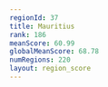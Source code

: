 ```yaml
---
regionId: 37
title: Mauritius
rank: 186
meanScore: 60.99
globalMeanScore: 68.78
numRegions: 220
layout: region_score
---
```

